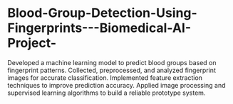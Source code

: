 # Blood-Group-Detection-Using-Fingerprints---Biomedical-AI-Project-
Developed a machine learning model to predict blood groups based on fingerprint patterns.  Collected, preprocessed, and analyzed fingerprint images for accurate classification.  Implemented feature extraction techniques to improve prediction accuracy.  Applied image processing and supervised learning algorithms to build a reliable prototype system.

